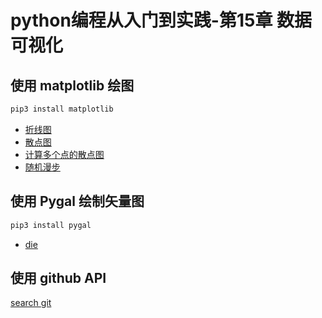 # python编程从入门到实践-第15章 数据可视化

## 使用 matplotlib 绘图

```bash
pip3 install matplotlib
```

- [折线图](./demo1.py)
- [散点图](./demo2.py)
- [计算多个点的散点图](./demo3.py)
- [随机漫步](./random_walk.py)

## 使用 Pygal 绘制矢量图

```bash
pip3 install pygal
```

- [die](./die.py)

## 使用 github API

[search git](./search-git.py)
